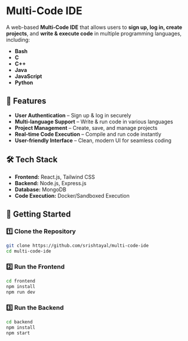 # Multi-Code IDE  

A web-based **Multi-Code IDE** that allows users to **sign up, log in, create projects**, and **write & execute code** in multiple programming languages, including:  

- **Bash**  
- **C**  
- **C++**  
- **Java**  
- **JavaScript**  
- **Python**  

## 🚀 Features  

- **User Authentication** – Sign up & log in securely  
- **Multi-language Support** – Write & run code in various languages  
- **Project Management** – Create, save, and manage projects  
- **Real-time Code Execution** – Compile and run code instantly  
- **User-friendly Interface** – Clean, modern UI for seamless coding  

## 🛠️ Tech Stack  

- **Frontend:** React.js, Tailwind CSS  
- **Backend:** Node.js, Express.js  
- **Database:** MongoDB  
- **Code Execution:** Docker/Sandboxed Execution  

## 📌 Getting Started  

### 1️⃣ Clone the Repository  
```sh
git clone https://github.com/srishtayal/multi-code-ide
cd multi-code-ide
```

### 2️⃣ Run the Frontend
```sh
cd frontend
npm install
npm run dev
```

### 3️⃣ Run the Backend  
```sh
cd backend
npm install
npm start
```